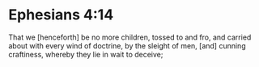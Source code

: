 # Ephesians 4:14

That we [henceforth] be no more children, tossed to and fro, and carried about with every wind of doctrine, by the sleight of men, [and] cunning craftiness, whereby they lie in wait to deceive;